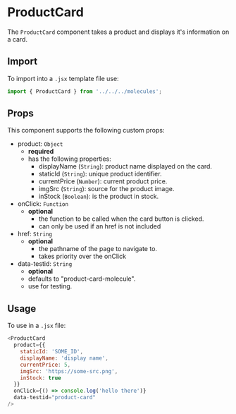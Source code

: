 # ProductCard

The `ProductCard` component takes a product and displays it's information on a card.

## Import

To import into a `.jsx` template file use:

```js
import { ProductCard } from '../../../molecules';
```

## Props

This component supports the following custom props:

- product: `Object`
  - **required**
  - has the following properties:
    - displayName (`String`): product name displayed on the card.
    - staticId (`String`): unique product identifier.
    - currentPrice (`Number`): current product price.
    - imgSrc (`String`): source for the product image.
    - inStock (`Boolean`): is the product in stock.
- onClick: `Function`
  - **optional**
    - the function to be called when the card button is clicked.
    - can only be used if an href is not included
- href: `String`
  - **optional**
    - the pathname of the page to navigate to.
    - takes priority over the onClick
- data-testid: `String`
  - **optional**
  - defaults to "product-card-molecule".
  - use for testing.

## Usage

To use in a `.jsx` file:

```js
<ProductCard
  product={{
    staticId: 'SOME_ID',
    displayName: 'display name',
    currentPrice: 5,
    imgSrc: 'https://some-src.png',
    inStock: true
  }}
  onClick={() => console.log('hello there')}
  data-testid="product-card"
/>
```

